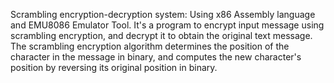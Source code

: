 Scrambling encryption-decryption system: Using x86 Assembly language and EMU8086 Emulator Tool. It's a program to encrypt input message using scrambling encryption, and decrypt it to obtain the original text message. The scrambling encryption algorithm determines the position of the character in the message in binary, and computes the new character's position by reversing its original position in binary.
